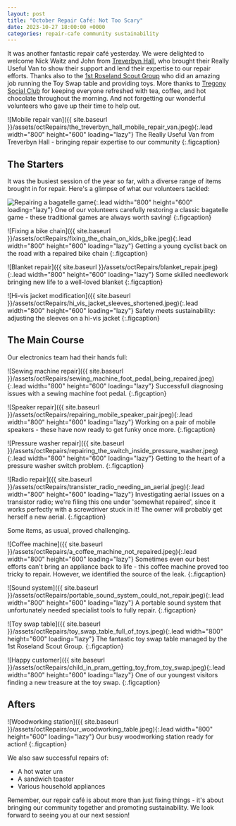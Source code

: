```yaml
---
layout: post
title: "October Repair Café: Not Too Scary"
date: 2023-10-27 18:00:00 +0000
categories: repair-cafe community sustainability
---
```


It was another fantastic repair café yesterday. We were delighted to welcome Nick Waitz and John from [Treverbyn Hall](https://www.thehall.org.uk), who brought their Really Useful Van to show their support and lend their expertise to our repair efforts. Thanks also to the [1st Roseland Scout Group](https://www.scouts.org.uk/groups/10023115?loc=plymouth&page=30&slug=1st-Roseland-Scout-Group) who did an amazing job running the Toy Swap table and providing toys. More thanks to [Tregony Social Club](https://www.facebook.com/p/Tregony-Sports-and-Social-Club-100063501941046/) for keeping everyone refreshed with tea, coffee, and hot chocolate throughout the morning. And not forgetting our wonderful volunteers who gave up their time to help out.

![Mobile repair van]({{ site.baseurl }}/assets/octRepairs/the_treverbyn_hall_mobile_repair_van.jpeg){:.lead width="800" height="600" loading="lazy"}
The Really Useful Van from Treverbyn Hall - bringing repair expertise to our community
{:.figcaption}
## The Starters

It was the busiest session of the year so far, with a diverse range of items brought in for repair. Here's a glimpse of what our volunteers tackled:

![Repairing a bagatelle game](/assets/octRepairs/repairing_a_bagatelle.jpeg){:.lead width="800" height="600" loading="lazy"}
One of our volunteers carefully restoring a classic bagatelle game - these traditional games are always worth saving!
{:.figcaption}

![Fixing a bike chain]({{ site.baseurl }}/assets/octRepairs/fixing_the_chain_on_kids_bike.jpeg){:.lead width="800" height="600" loading="lazy"}
Getting a young cyclist back on the road with a repaired bike chain
{:.figcaption}

![Blanket repair]({{ site.baseurl }}/assets/octRepairs/blanket_repair.jpeg){:.lead width="800" height="600" loading="lazy"}
Some skilled needlework bringing new life to a well-loved blanket
{:.figcaption}

![Hi-vis jacket modification]({{ site.baseurl }}/assets/octRepairs/hi_vis_jacket_sleeves_shortened.jpeg){:.lead width="800" height="600" loading="lazy"}
Safety meets sustainability: adjusting the sleeves on a hi-vis jacket
{:.figcaption}

## The Main Course

Our electronics team had their hands full:

![Sewing machine repair]({{ site.baseurl }}/assets/octRepairs/sewing_machine_foot_pedal_being_repaired.jpeg){:.lead width="800" height="600" loading="lazy"}
Successfull diagnosing issues with a sewing machine foot pedal.
{:.figcaption}

![Speaker repair]({{ site.baseurl }}/assets/octRepairs/repairing_mobile_speaker_pair.jpeg){:.lead width="800" height="600" loading="lazy"}
Working on a pair of mobile speakers - these have now ready to get funky once more.
{:.figcaption}

![Pressure washer repair]({{ site.baseurl }}/assets/octRepairs/repairing_the_switch_inside_pressure_washer.jpeg){:.lead width="800" height="600" loading="lazy"}
Getting to the heart of a pressure washer switch problem.
{:.figcaption}

![Radio repair]({{ site.baseurl }}/assets/octRepairs/transister_radio_needing_an_aerial.jpeg){:.lead width="800" height="600" loading="lazy"}
Investigating aerial issues on a transistor radio; we're filing this one under 'somewhat repaired', since it works perfectly with a screwdriver stuck in it! The owner will probably get herself a new aerial.
{:.figcaption}

Some items, as usual, proved challenging.

![Coffee machine]({{ site.baseurl }}/assets/octRepairs/a_coffee_machine_not_repaired.jpeg){:.lead width="800" height="600" loading="lazy"}
Sometimes even our best efforts can't bring an appliance back to life - this coffee machine proved too tricky to repair. However, we identified the source of the leak.
{:.figcaption}

![Sound system]({{ site.baseurl }}/assets/octRepairs/portable_sound_system_could_not_repair.jpeg){:.lead width="800" height="600" loading="lazy"}
A portable sound system that unfortunately needed specialist tools to fully repair.
{:.figcaption}

![Toy swap table]({{ site.baseurl }}/assets/octRepairs/toy_swap_table_full_of_toys.jpeg){:.lead width="800" height="600" loading="lazy"}
The fantastic toy swap table managed by the 1st Roseland Scout Group.
{:.figcaption}

![Happy customer]({{ site.baseurl }}/assets/octRepairs/child_in_pram_getting_toy_from_toy_swap.jpeg){:.lead width="800" height="600" loading="lazy"}
One of our youngest visitors finding a new treasure at the toy swap.
{:.figcaption}

## Afters

![Woodworking station]({{ site.baseurl }}/assets/octRepairs/our_woodworking_table.jpeg){:.lead width="800" height="600" loading="lazy"}
Our busy woodworking station ready for action!
{:.figcaption}

We also saw successful repairs of:
- A hot water urn
- A sandwich toaster
- Various household appliances

Remember, our repair café is about more than just fixing things - it's about bringing our community together and promoting sustainability. We look forward to seeing you at our next session!
